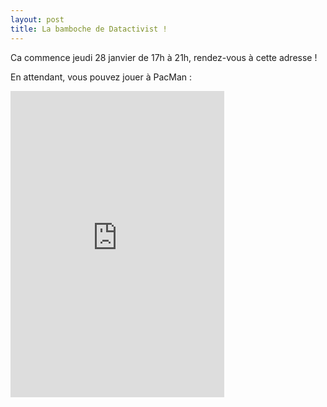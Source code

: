 ```yaml
---
layout: post
title: La bamboche de Datactivist !
---
```


Ca commence jeudi 28 janvier de 17h à 21h, rendez-vous à cette adresse !

En attendant, vous pouvez jouer à PacMan : 

<iframe src="https://funhtml5games.com?embed=pacman" style="width:342px;height:490px;border:none;" frameborder="0" scrolling="no"></iframe>
